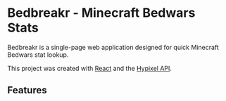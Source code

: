 # Bedbreakr - Minecraft Bedwars Stats

Bedbreakr is a single-page web application designed for quick Minecraft Bedwars stat lookup.

This project was created with [React](https://github.com/facebook/create-react-app) and the [Hypixel API](https://api.hypixel.net/).

## Features
